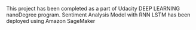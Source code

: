 This project has been completed as a part of Udacity DEEP LEARNING nanoDegree program. Sentiment Analysis Model with RNN LSTM has been deployed using Amazon SageMaker
